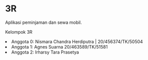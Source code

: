 # 3R
Aplikasi peminjaman dan sewa mobil.

Kelompok 3R

<li>Anggota 0: Nismara Chandra Herdiputra | 20/456374/TK/50504</li>
<li>Anggota 1: Agnes Suarna 20/463589/TK/51581</li>
<li>Anggota 2: Irharsy Tara Prasetya</li>

